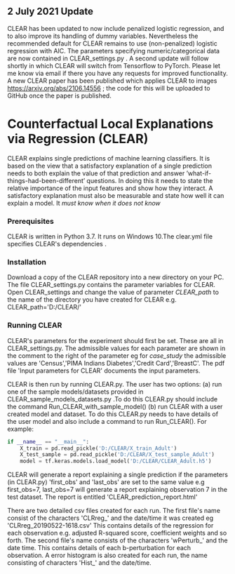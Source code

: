 ## 2 July 2021 Update

CLEAR has been updated to now include penalized logistic regression, and to also improve its handling of dummy variables. Nevertheless the recommended default for CLEAR remains to use (non-penalized) logistic regression with AIC.  The parameters specifying numeric/categorical data are now contained in CLEAR_settings.py . A second update will follow shortly in which CLEAR will switch from Tensorflow to PyTorch. Please let me know via email if there you have any requests for improved functionality. A new CLEAR paper has been published which applies CLEAR to images https://arxiv.org/abs/2106.14556 ; the code for this will be uploaded to GitHub once the paper is published.

# Counterfactual Local Explanations via Regression (CLEAR)

CLEAR explains single predictions of machine learning classifiers. It is based on the view that a satisfactory explanation of a single prediction needs to both
explain the value of that prediction and answer ’what-if-things-had-been-different’ questions. In doing this it needs to state the relative importance of the input features and show how they interact. A
satisfactory explanation must also be measurable and state how well it can explain a model. It *must know when it does not know*

### Prerequisites

CLEAR is written in Python 3.7. It runs on Windows 10.The clear.yml file specifies CLEAR's dependencies .

### Installation

Download a copy of the CLEAR repository into a new directory on your PC. The file CLEAR_settings.py contains the parameter variables for CLEAR. Open CLEAR_settings and change the value of parameter *CLEAR_path* to the name of the directory you have created for CLEAR e.g. CLEAR_path='D:/CLEAR/'

### Running CLEAR

CLEAR's parameters for the experiment should first be set. These are all in CLEAR_settings.py. The admissible values for each parameter are shown in the comment to the right of the parameter eg for *case_study* the admissible values are 'Census','PIMA Indians Diabetes','Credit Card','BreastC'. The pdf file 'Input parameters for CLEAR' documents the input parameters.

CLEAR is then run by running CLEAR.py. The user has two options:
(a) run one of the sample models/datasets provided in CLEAR_sample_models_datasets.py .To do this CLEAR.py should include the command Run_CLEAR_with_sample_model()
(b) run CLEAR with a user created model and dataset. To do this CLEAR.py needs to have details of the user model and also include a command to run Run_CLEAR(). For example:
```python
if __name__ == "__main__":
    X_train = pd.read_pickle('D:/CLEAR/X_train_Adult')
    X_test_sample = pd.read_pickle('D:/CLEAR/X_test_sample_Adult')
    model = tf.keras.models.load_model('D:/CLEAR/CLEAR_Adult.h5')

```

CLEAR will generate a report explaining a single prediction if the parameters (in CLEAR.py) 'first_obs' and 'last_obs' are set to the same value e.g first_obs=7, last_obs=7 will generate a report explaining observation 7 in the test dataset. The report is entitled 'CLEAR_prediction_report.html'

There are two detailed csv files created for each run. The first file's name consist of the characters 'CLRreg_' and the date/time it was created eg 'CLRreg_20190522-1618.csv' This contains details of the regression for each observation e.g. adjusted R-squared score, coefficient weights and so forth. The second file's name consists of the characters 'wPerturb_' and the date time. This contains details of each b-perturbation for each observation. A error histogram is also created for each run, the name consisting of characters 'Hist_' and the date/time.
